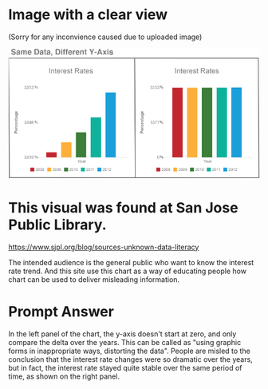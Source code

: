 
# Image with a clear view
(Sorry for any inconvience caused due to uploaded image)

![alt text](https://github.com/AzharMithani/Applied-Plotting-Charting-Data-Representation-in-Python/blob/master/week1/test.png)


# This visual was found at San Jose Public Library.
https://www.sjpl.org/blog/sources-unknown-data-literacy

The intended audience is the general public who want to know the interest rate trend. And this site use this chart as a way of educating people how chart can be used to deliver misleading information.


# Prompt Answer

In the left panel of the chart, the y-axis doesn't start at zero, and only compare the delta over the years. This can be called as "using graphic forms in inappropriate ways, distorting the data". People are misled to the conclusion that the interest rate changes were so dramatic over the years, but in fact, the interest rate stayed quite stable over the same period of time, as shown on the right panel.
